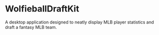 # WolfieballDraftKit
A desktop application designed to neatly display MLB player statistics and draft a fantasy MLB team.

